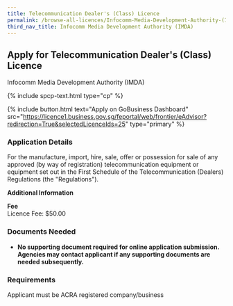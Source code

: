 ```yaml
---
title: Telecommunication Dealer's (Class) Licence
permalink: /browse-all-licences/Infocomm-Media-Development-Authority-(IMDA)/Telecommunication-Dealer's-(Class)-Licence
third_nav_title: Infocomm Media Development Authority (IMDA)
---
```


## Apply for Telecommunication Dealer's (Class) Licence

Infocomm Media Development Authority (IMDA)

{% include spcp-text.html type="cp" %}

{% include button.html text="Apply on GoBusiness Dashboard" src="https://licence1.business.gov.sg/feportal/web/frontier/eAdvisor?redirection=True&selectedLicenceIds=25" type="primary" %}

### Application Details

<p>For the manufacture, import, hire, sale, offer or possession for sale of any approved (by way of registration) telecommunication equipment or equipment set out in the First Schedule of the Telecommunication (Dealers) Regulations (the "Regulations").</p>

**Additional Information**

<p><strong>Fee<br /></strong>Licence Fee: $50.00</p>

### Documents Needed

<ul>
 <li><strong>No supporting document required for online application submission.<br>Agencies may contact applicant if any supporting documents are needed subsequently.</strong></li>
 </ul>

### Requirements

Applicant must be ACRA registered company/business

